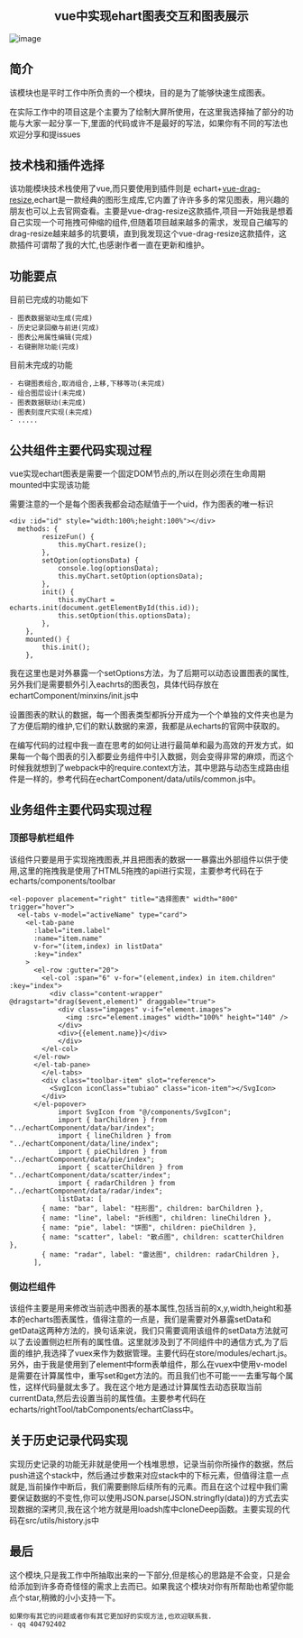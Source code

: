 
<h2 align="center">vue中实现ehart图表交互和图表展示</h2>

![image](https://github.com/whenTheMorningDark/vue-kai-admin/blob/master/src/assets/images/area-stack.jpg)

## 简介
<p>该模块也是平时工作中所负责的一个模块，目的是为了能够快速生成图表。</p>
<p>在实际工作中的项目这是个主要为了绘制大屏所使用，在这里我选择抽了部分的功能与大家一起分享一下,里面的代码或许不是最好的写法，如果你有不同的写法也欢迎分享和提issues</p>

## 技术栈和插件选择
该功能模块技术栈使用了vue,而只要使用到插件则是 echart+[vue-drag-resize](https://github.com/kirillmurashov/vue-drag-resize),echart是一款经典的图形生成库,它内置了许许多多的常见图表，用兴趣的朋友也可以上去官网查看。主要是vue-drag-resize这款插件,项目一开始我是想着自己实现一个可拖拽可伸缩的组件,但随着项目越来越多的需求，发现自己编写的drag-resize越来越多的坑要填，直到我发现这个vue-drag-resize这款插件，这款插件可谓帮了我的大忙,也感谢作者一直在更新和维护。

## 功能要点
<p>目前已完成的功能如下</p>

```
- 图表数据驱动生成(完成)
- 历史记录回撤与前进(完成)
- 图表公用属性编辑(完成)
- 右键删除功能(完成)

```
<p>目前未完成的功能</p>

```
- 右键图表组合,取消组合,上移,下移等功(未完成)
- 组合图层设计(未完成)
- 图表数据联动(未完成)
- 图表刻度尺实现(未完成)
- .....
```

## 公共组件主要代码实现过程

<p>vue实现echart图表是需要一个固定DOM节点的,所以在则必须在生命周期mounted中实现该功能</p>
<p>需要注意的一个是每个图表我都会动态赋值于一个uid，作为图表的唯一标识</p>

```
<div :id="id" style="width:100%;height:100%"></div> 
  methods: {
		resizeFun() {
			this.myChart.resize();
		},
		setOption(optionsData) {
			console.log(optionsData);
			this.myChart.setOption(optionsData);
		},
		init() {
			this.myChart = echarts.init(document.getElementById(this.id));
			this.setOption(this.optionsData);
		},
	},
	mounted() {
		this.init();
	},
```
<p>我在这里也是对外暴露一个setOptions方法，为了后期可以动态设置图表的属性,另外我们是需要额外引入eachrts的图表包，具体代码存放在echartComponent/minxins/init.js中</p>

<p>设置图表的默认的数据，每一个图表类型都拆分开成为一个个单独的文件夹也是为了方便后期的维护,它们的默认数据的来源，我都是从echarts的官网中获取的。</p>
<p>
在编写代码的过程中我一直在思考的如何让进行最简单和最为高效的开发方式，如果每一个每个图表的引入都要业务组件中引入数据，则会变得非常的麻烦，而这个时候我就想到了webpack中的require.context方法，其中思路与动态生成路由组件是一样的，参考代码在echartComponent/data/utils/common.js中。
</p>

## 业务组件主要代码实现过程

<h3>顶部导航栏组件</h3>
<p>该组件只要是用于实现拖拽图表,并且把图表的数据一一暴露出外部组件以供于使用,这里的拖拽我是使用了HTML5拖拽的api进行实现，主要参考代码在于echarts/components/toolbar</p>

```
<el-popover placement="right" title="选择图表" width="800" trigger="hover">
  <el-tabs v-model="activeName" type="card">
    <el-tab-pane
      :label="item.label"
      :name="item.name"
      v-for="(item,index) in listData"
      :key="index"
    >
      <el-row :gutter="20">
        <el-col :span="6" v-for="(element,index) in item.children" :key="index">
          <div class="content-wrapper" @dragstart="drag($event,element)" draggable="true">
            <div class="imgages" v-if="element.images">
              <img :src="element.images" width="100%" height="140" />
            </div>
            <div>{{element.name}}</div>
            </div>
        </el-col>
      </el-row>
      </el-tab-pane>
        </el-tabs>
        <div class="toolbar-item" slot="reference">
          <SvgIcon iconClass="tubiao" class="icon-item"></SvgIcon>
        </div>
      </el-popover>
			import SvgIcon from "@/components/SvgIcon";
			import { barChildren } from "../echartComponent/data/bar/index";
			import { lineChildren } from "../echartComponent/data/line/index";
			import { pieChildren } from "../echartComponent/data/pie/index";
			import { scatterChildren } from "../echartComponent/data/scatter/index";
			import { radarChildren } from "../echartComponent/data/radar/index";
			listData: [
        { name: "bar", label: "柱形图", children: barChildren },
        { name: "line", label: "折线图", children: lineChildren },
        { name: "pie", label: "饼图", children: pieChildren },
        { name: "scatter", label: "散点图", children: scatterChildren },
        { name: "radar", label: "雷达图", children: radarChildren },
      ],
```
<h3>侧边栏组件</h3>
<p>该组件主要是用来修改当前选中图表的基本属性,包括当前的x,y,width,height和基本的echarts图表属性，值得注意的一点是，我们是需要对外暴露setData和getData这两种方法的，换句话来说，我们只需要调用该组件的setData方法就可以了去设置侧边栏所有的属性值。这里就涉及到了不同组件中的通信方式,为了后面的维护,我选择了vuex来作为数据管理。主要代码在store/modules/echart.js。另外，由于我是使用到了element中form表单组件，那么在vuex中使用v-model是需要在计算属性中，重写set和get方法的。而且我们也不可能一一去重写每个属性，这样代码量就太多了。我在这个地方是通过计算属性去动态获取当前currentData,然后去设置当前的属性值。主要参考代码在echarts/rightTool/tabComponents/echartClass中。</p>

## 关于历史记录代码实现

<p>实现历史记录的功能无非就是使用一个栈堆思想，记录当前你所操作的数据，然后push进这个stack中，然后通过步数来对应stack中的下标元素，但值得注意一点就是,当前操作中断后，我们需要删除后续所有的元素。而且在这个过程中我们需要保证数据的不变性,你可以使用JSON.parse(JSON.stringfly(data))的方式去实现数据的深拷贝,我在这个地方就是用loadsh库中cloneDeep函数。主要实现的代码在src/utils/history.js中</p>

## 最后

这个模块,只是我工作中所抽取出来的一下部分,但是核心的思路是不会变，只是会给添加到许多奇奇怪怪的需求上去而已。如果我这个模块对你有所帮助也希望你能点个star,稍微的小小支持一下。

```
如果你有其它的问题或者你有其它更加好的实现方法,也欢迎联系我.
- qq 404792402
```

